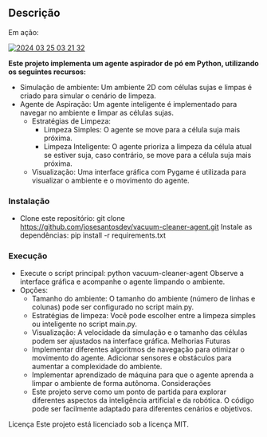 ## **Descrição**



Em ação:

<a href="https://gifyu.com/image/SVwTn"><img src="https://s12.gifyu.com/images/SVwTn.gif" alt="2024 03 25 03 21 32" border="0" /></a>

**Este projeto implementa um agente aspirador de pó em Python, utilizando os seguintes recursos:**

- Simulação de ambiente: Um ambiente 2D com células sujas e limpas é criado para simular o cenário de limpeza.
- Agente de Aspiração: Um agente inteligente é implementado para navegar no ambiente e limpar as células sujas.
  - Estratégias de Limpeza:
    - Limpeza Simples: O agente se move para a célula suja mais próxima.
    - Limpeza Inteligente: O agente prioriza a limpeza da célula atual se estiver suja, caso contrário, se move para a célula suja mais próxima.
  - Visualização: Uma interface gráfica com Pygame é utilizada para visualizar o ambiente e o movimento do agente.

### **Instalação**

- Clone este repositório: git clone https://github.com/josesantosdev/vacuum-cleaner-agent.git
  Instale as dependências: pip install -r requirements.txt



### **Execução**

- Execute o script principal: python vacuum-cleaner-agent
  Observe a interface gráfica e acompanhe o agente limpando o ambiente.
- Opções:
  - Tamanho do ambiente: O tamanho do ambiente (número de linhas e colunas) pode ser configurado no script main.py.
  - Estratégias de limpeza: Você pode escolher entre a limpeza simples ou inteligente no script main.py.
  - Visualização: A velocidade da simulação e o tamanho das células podem ser ajustados na interface gráfica.
    Melhorias Futuras
  - Implementar diferentes algoritmos de navegação para otimizar o movimento do agente.
    Adicionar sensores e obstáculos para aumentar a complexidade do ambiente.
  - Implementar aprendizado de máquina para que o agente aprenda a limpar o ambiente de forma autônoma.
    Considerações
  - Este projeto serve como um ponto de partida para explorar diferentes aspectos da inteligência artificial e da robótica. O código pode ser facilmente adaptado para diferentes cenários e objetivos.

Licença
Este projeto está licenciado sob a licença MIT.
